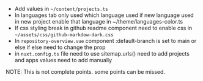 - Add values in `~/content/projects.ts`
- In languages tab only used which language used if new language used in new project enable that language in ~/theme/languages-color.ts
- If css styling break in github readme component need to enable css in `~/assets/css/github-markdow-dark.css`
- In `repository-overview.vue` component :default-branch is set to main or else if else need to change the prop
- in `nuxt.config.ts` file need to use sitemap.urls() need to add projects and apps values need to add manually

NOTE: This is not complete points. some points can be missed.
